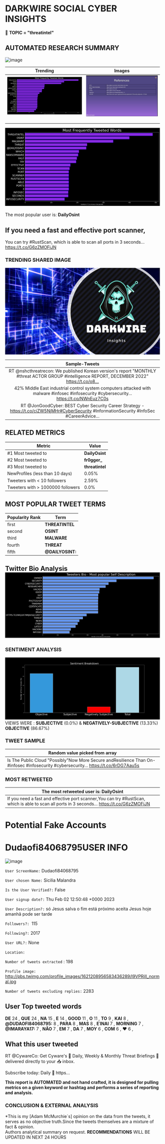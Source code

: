 # DARKWIRE SOCIAL CYBER INSIGHTS 
&#x1F34E; **TOPIC = "threatintel"**

## AUTOMATED RESEARCH SUMMARY
  ![image](darkLogo.png)   

|  Trending  |   Images | 
:-------------------------:|:-------------------------:
|  ![image](assets/threatintel/imageFile1.jpg)     <img width=200/> | ![image](assets/threatintel/imageFile2.jpg) <img width=200/> |   
 
 
![image](assets/threatintel/TWEETS.png)
<br></br>
The most popular user is: **DailyOsint**  
 

## If you need a fast and effective port scanner,

You can try #RustScan, which is able to scan all ports in 3 seconds… https://t.co/G6zZMOFiJN 

  




### TRENDING SHARED IMAGE

![image](assets/threatintel/twitterPostedImage.png)



|                **Sample-Tweets**        |
| :-------------: |
| RT @nshcthreatrecon: We published Korean version's report "MONTHLY #threat ACTOR GROUP #intelligence REPORT, DECEMBER 2022" https://t.co/o8… |
| 42% Middle East industrial control system computers attacked with malware #infosec #infosecurity #cybersecurity… https://t.co/NWnEuz7C0s |
| RT @JonGoodCyber: BEST Cyber Security Career Strategy - https://t.co/ciZW5NjMHr#CyberSecurity #InformationSecurity #InfoSec #CareerAdvice… |

## RELATED METRICS<br>
| Metric | Value |
| ------------- | ------------- |
| #1 Most tweeted to  | **DailyOsint** |
| #2 Most tweeted to  | **fr0gger_** |
| #3 Most tweeted to  | **threatintel** |
| NewProfiles (less than 10 days) | 0.05%  |
| Tweeters with < 10 followers  | 2.59%|
| Tweeters with > 1000000 followers  | 0.0%  |



## MOST POPULAR TWEET TERMS 


| Popularity Rank  | Term |
| ------------- | ------------- |
| first  | **THREATINTEL**  |
| second  | **OSINT**  |
| third  | **MALWARE** |
| fourth  | **THREAT**  |
| fifth  | **@DAILYOSINT:**  |


## Twitter Bio Analysis![image](assets/threatintel/BIO.png)
### SENTIMENT ANALYSIS
![image](assets/threatintel/sentiment.png)
VIEWS WERE : **SUBJECTIVE**  (0.0%) & **NEGATIVELY-SUBJECTIVE** (13.33%) **OBJECTIVE** (86.67%)

### TWEET SAMPLE 
| Random value picked from array |
| ------------- |
|Is The Public Cloud "Possibly"Now More Secure andResilience Than On- #infosec #infosecurity #cybersecurity… https://t.co/6rDG7Aau5s |

### MOST RETWEETED 

| The most retweeted user is: **DailyOsint**  |
| ------------- |
| If you need a fast and effective port scanner,You can try #RustScan, which is able to scan all ports in 3 seconds… https://t.co/G6zZMOFiJN |

# Potential Fake Accounts
 
# Dudaofi84068795USER INFO
![image](http://pbs.twimg.com/profile_images/1621208956583436289/l9VPRill_normal.jpg)
 
`User ScreenName:` Dudaofi84068795 
 
`User chosen Name:` Sicilia Malandra 
 
`Is the User Verified?:` False 
 
`User signup date?:` Thu Feb 02 12:50:48 +0000 2023 
 
`User Description?:` só Jesus salva o fim está próximo aceita Jesus hoje amanhã pode ser tarde 
 
`Followers?: `115 
 
`Following?:` 2017 
 
`User URL?:` None 
 
`Location:`  
 
`Number of tweets extracted`  : 198 
 
`Profile image:` http://pbs.twimg.com/profile_images/1621208956583436289/l9VPRill_normal.jpg 
 
`Number of tweets excluding replies:` 2283 
 

 

 
## User Top tweeted words 
 
**DE** 24 , **QUE** 24 , **ΝΑ** 15 , **E** 14 , **GOOD** 11 , **O** 11 , **ΤΟ** 9 , **ΚΑΙ** 8 , **@DUDAOFI84068795:** 8 , **PARA** 8 , **MAS** 8 , **ΕΊΝΑΙ** 7 , **MORNING** 7 , **@IMARAYA17:** 7 , **NÃO** 7 , **EM** 7 , **DA** 7 , **ΜΟΥ** 6 , **COM** 6 , **❤️** 6 , 
 
## What this user tweeted
 
RT @CywareCo: Get Cyware's 📆 Daily, Weekly &amp; Monthly Threat Briefings 📰 delivered directly to your 📥 inbox.

Subscribe today:
Daily 📨 https…
 

<b> This report is AUTOMATED and not hand crafted, it is designed for pulling metrics on a given keyword or hashtag and performs a series of reporting and analysis.</b>  
### CONCLUSION & EXTERNAL ANALYSIS

*This is my [Adam McMurchie`s] opinion on the data from the tweets, it serves as no objective truth.Since the tweets themselves are a mixture of fact & opinion.<br>
Authors analytical summary on request.
**RECOMMENDATIONS** WILL BE UPDATED IN NEXT  24 HOURS <br>